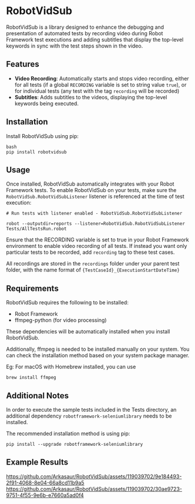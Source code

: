 # RobotVidSub

RobotVidSub is a library designed to enhance the debugging and presentation of automated tests by recording video during Robot Framework test executions and adding subtitles that display the top-level keywords in sync with the test steps shown in the video.

## Features

- **Video Recording**: Automatically starts and stops video recording, either for all tests (if a global `RECORDING` variable is set to string value `true`), or for individual tests (any test with the tag `recording` will be recorded)
- **Subtitles**: Adds subtitles to the videos, displaying the top-level keywords being executed.

## Installation

Install RobotVidSub using pip:

```
bash
pip install robotvidsub
```
## Usage

Once installed, RobotVidSub automatically integrates with your Robot Framework tests. To enable RobotVidSub on your tests, make sure the `RobotVidSub.RobotVidSubListener` listener is referenced at the time of test execution:
```
# Run tests with listener enabled - RobotVidSub.RobotVidSubListener

robot --outputdir=reports --listener=RobotVidSub.RobotVidSubListener Tests/AllTestsRun.robot
```

Ensure that the RECORDING variable is set to true in your Robot Framework environment to enable video recording of all tests. If instead you want only particular tests to be recorded, add `recording` tag to these test cases.

All recordings are stored in the `recordings` folder under your parent test folder, with the name format of `{TestCaseId}_{ExecutionStartDateTime}`

## Requirements

RobotVidSub requires the following to be installed:

* Robot Framework
* ffmpeg-python (for video processing)

These dependencies will be automatically installed when you install RobotVidSub.

Additionally, ffmpeg is needed to be installed manually on your system. You can check the installation method based on your system package manager.

Eg: For macOS with Homebrew installed, you can use
```
brew install ffmpeg
```

## Additional Notes

In order to execute the sample tests included in the Tests directory, an additional dependency   `robotframework-seleniumlibrary` needs to be installed.

The recommended installation method is using pip:

```
pip install --upgrade robotframework-seleniumlibrary
```

## Example Results

https://github.com/Arkasaur/RobotVidSub/assets/119039702/9e184493-2f91-4068-8e04-66a8cd11b9a5
https://github.com/Arkasaur/RobotVidSub/assets/119039702/30ae9723-9751-4f55-9e6b-e7660a5ad0f4




